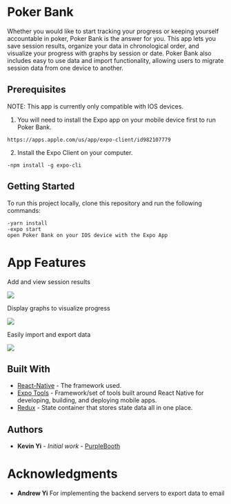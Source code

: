 # Poker Bank

Whether you would like to start tracking your progress or keeping yourself accountable in poker, Poker Bank is the answer for you. This app lets you save session results, organize your data in chronological order, and visualize your progress with graphs by session or date. Poker Bank also includes easy to use data and import functionality, allowing users to migrate session data from one device to another.

## Prerequisites

NOTE: This app is currently only compatible with IOS devices.

1. You will need to install the Expo app on your mobile device first to run Poker Bank. 
```
https://apps.apple.com/us/app/expo-client/id982107779
```
2. Install the Expo Client on your computer.
```
-npm install -g expo-cli
```

## Getting Started

To run this project locally, clone this repository and run the following commands:

```
-yarn install
-expo start
open Poker Bank on your IOS device with the Expo App
```

# App Features

Add and view session results

![](https://media2.giphy.com/media/JPgbcfe9C9RvcXAq3g/giphy.gif?cid=4d1e4f29a078ee6daee476f74ea21973592a4493b67db2ce&rid=giphy.gif)

Display graphs to visualize progress

![](https://media1.giphy.com/media/dTVWijTnxjLRjOdj1S/giphy.gif?cid=4d1e4f2972640b461221f4038adc0a8a313a759f1e756570&rid=giphy.gif)

Easily import and export data

![](https://media3.giphy.com/media/LkYhRX9InFsYW939w6/giphy.gif?cid=4d1e4f29d12d925a35eee05494d2e423d23d0c5b784cc36d&rid=giphy.gif)


## Built With

* [React-Native](https://reactnative.dev/) - The framework used.
* [Expo Tools](https://expo.io/tools#cli) - Framework/set of tools built around React Native for developing, building, and deploying mobile apps.
* [Redux](https://redux.js.org/introduction/core-concepts) - State container that stores state data all in one place.


## Authors

* **Kevin Yi** - *Initial work* - [PurpleBooth](https://github.com/PurpleBooth)

# Acknowledgments

* **Andrew Yi** For implementing the backend servers to export data to email
